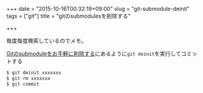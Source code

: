 +++
date = "2015-10-16T00:32:19+09:00"
slug = "git-submodule-deinit"
tags = ["git"]
title = "gitのsubmodulesを削除する"

+++

毎度毎度検索しているのでメモ。

[Gitのsubmoduleをお手軽に削除する](http://raimon49.github.io/2015/04/04/git-submodule-deinit.html)にあるように`git deinit`を実行してコミットする

```sh
$ git deinit xxxxxxx
$ git rm xxxxxxx
$ git commit
```
